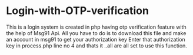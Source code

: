 # Login-with-OTP-verification
This is a login system is created in php having otp verification feature with the help of Msg91 Api. 
All you have to do is to download this file and make an account in msg91 to get your authorization key 
Enter that authorization key in process.php line no 4 and thats it ..all are all set to use this function.
